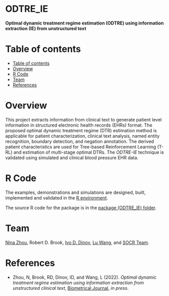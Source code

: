 # ODTRE_IE
**Optimal dynamic treatment regime estimation (ODTRE) using information extraction (IE) from unstructured text**

Table of contents
=================

<!--ts-->
   * [Table of contents](#table-of-contents)
   * [Overview](#overview)
   * [R Code](#r-code)
   * [Team](#team)
   * [References](#references)
<!--te-->


Overview
========

This project extracts information from clinical text to generate patient level information in structured electronic health records (EHRs) format.
The proposed optimal dynamic treatment regime (DTR) estimation method is applicable for patient characterization, clinical text analysis, named entity recognition, boundary detection, and negation annotation. The derived patient characteristics are used for Tree-based Reinforcement Learning (T-RL) and estimation of multi-stage optimal DTRs. 
The *ODTRE-IE* technique is validated using simulated and clinical blood pressure EHR data.

R Code
======

The examples, demonstrations and simulations are designed, built, implemented and validated in the [R environment](https://www.r-project.org). 

The source R code for the package is in the [package (ODTRE_IE) folder](https://github.com/SOCR/ODTRE_IE/tree/master/package).


Team
====

[Nina Zhou](https://sph.umich.edu/biostat/phd-student-profiles/zhou-nina.html), Robert D. Brook, [Ivo D. Dinov](https://umich.edu/~dinov), [Lu Wang](https://sph.umich.edu/faculty-profiles/wang-lu.html), and [SOCR Team](http://www.socr.umich.edu/people/).


References
==========

* Zhou, N, Brook, RD, Dinov, ID, and Wang, L (2022). *Optimal dynamic treatment regime estimation using information extraction from unstructured clinical text*, [Biometrical Journal](https://onlinelibrary.wiley.com/journal/15214036), *in press*.
